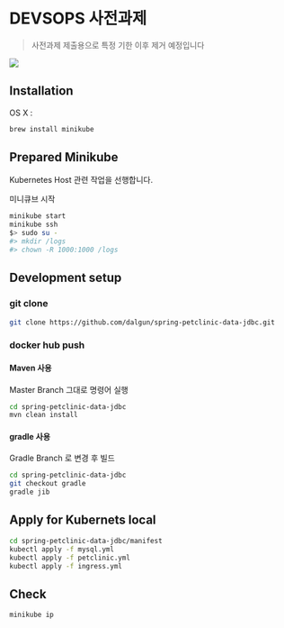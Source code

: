 # DEVSOPS 사전과제
> 사전과제 제출용으로  특정 기한 이후 제거 예정입니다

![]("https://img.shields.io/badge/TEST-%ED%95%A9%EA%B2%A9%EA%B8%B0%EC%9B%90-red?logo=github")


## Installation

OS X :

```sh
brew install minikube
```


## Prepared Minikube

Kubernetes Host 관련 작업을 선행합니다.

미니큐브 시작

```sh
minikube start
minikube ssh
$> sudo su -
#> mkdir /logs
#> chown -R 1000:1000 /logs
```


## Development setup

### git clone


```sh
git clone https://github.com/dalgun/spring-petclinic-data-jdbc.git
```

### docker hub push
#### Maven 사용 

Master Branch 그대로 명령어 실행

```sh
cd spring-petclinic-data-jdbc
mvn clean install
```

#### gradle 사용

Gradle Branch 로 변경 후 빌드

```sh
cd spring-petclinic-data-jdbc
git checkout gradle
gradle jib
```

## Apply for Kubernets local
```sh
cd spring-petclinic-data-jdbc/manifest
kubectl apply -f mysql.yml
kubectl apply -f petclinic.yml
kubectl apply -f ingress.yml
```

## Check
```sh
minikube ip
```

